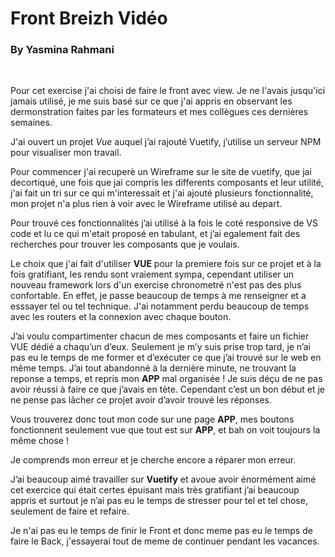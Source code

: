 # Front Breizh Vidéo
### By Yasmina Rahmani
<br>

Pour cet exercise j'ai choisi de faire le front avec view. Je ne l'avais jusqu'ici jamais utilisé, je me suis basé sur ce que j'ai appris en observant les dermonstration faites par les formateurs et mes collègues ces dernières semaines.

J'ai ouvert un projet *Vue* auquel j’ai rajouté Vuetify, j’utilise un serveur NPM pour visualiser mon travail.

Pour commencer j'ai recuperè un Wireframe sur le site de vuetify, que jai decortiqué, une fois que jai compris les differents composants et leur utilité, j'ai fait un tri sur ce qui m'interessait et j'ai ajouté plusieurs fonctionnalité, mon projet n'a plus rien à voir avec le Wireframe utilisé au depart.

Pour trouvé ces fonctionnalités j’ai utilisé à la fois le coté responsive de VS code et lu ce qui m'etait proposé en tabulant, et j’ai egalement fait des recherches pour trouver les composants que je voulais.

Le choix que j'ai fait d'utiliser **VUE** pour la  premiere fois sur ce projet et à la fois gratifiant, les rendu sont vraiement sympa, cependant utiliser un nouveau framework lors d'un exercise chronometré n'est pas des plus confortable. En effet, je passe beaucoup de temps à me renseigner et a esssayer tel ou tel technique. 
J'ai notamment perdu beaucoup de temps avec les routers et la connexion avec chaque bouton.

J’ai voulu compartimenter chacun de mes composants et faire un fichier VUE dédié a chaqu’un d’eux. Seulement je m’y suis prise trop tard, je n’ai pas eu le temps de me former et d’exécuter ce que j’ai trouvé sur le web en même temps. J’ai tout abandonné à la dernière minute, ne trouvant la reponse a temps, et repris mon **APP** mal organisée ! 
Je suis déçu de ne pas avoir réussi à faire ce que j’avais en tète. Cependant c’est un bon début et je ne pense pas lâcher ce projet avoir d’avoir trouvé les réponses.

Vous trouverez donc tout mon code sur une page **APP**, mes boutons fonctionnent seulement vue que tout est sur **APP**, et bah on voit toujours la même chose ! 

Je comprends mon erreur et je cherche encore a réparer mon erreur. 

J’ai beaucoup aimé travailler sur **Vuetify** et avoue avoir énormément aimé cet exercice qui était certes épuisant mais très gratifiant j’ai beaucoup appris et surtout je n’ai pas eu le temps de stresser pour tel et tel chose, seulement de faire et refaire.

Je n'ai pas eu le temps de finir le Front et donc meme pas eu le temps de faire le Back, j'essayerai tout de meme de continuer pendant les vacances. 



